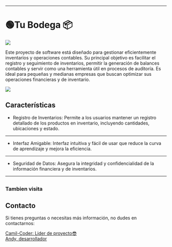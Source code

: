
------------


<h1> 🟢Tu Bodega  📦</h1>

<p>
		<img  src="https://i.imgur.com/KePtaHj.jpeg"   />
</p>
<p>
	Este proyecto de software está diseñado para gestionar eficientemente inventarios y operaciones contables. Su principal objetivo es facilitar el registro y seguimiento de inventarios, permitir la generación de balances contables y servir como una herramienta útil en procesos de auditoría. Es ideal para pequeñas y medianas empresas que buscan optimizar sus operaciones financieras y de inventario.
</p>
<p>
		<img  src="https://i.imgur.com/N6uZLTp.png"   />
</p>
<h2>Características</h2>

- Registro de Inventarios: Permite a los usuarios mantener un registro detallado de los productos en inventario, incluyendo cantidades, ubicaciones y estado.



------------


- Interfaz Amigable: Interfaz intuitiva y fácil de usar que reduce la curva de aprendizaje y mejora la eficiencia.


------------


- Seguridad de Datos: Asegura la integridad y confidencialidad de la información financiera y de inventarios.

------------
<h2></h2>
<h3>Tambien visita</h3>


<h2></h2>
<p><h2>Contacto</h2>Si tienes preguntas o necesitas más información, no dudes en contactarnos:</p>
<a href="https://github.com/Camil-Coder">Camil-Coder: Lider de proyecto😎</a><br>
<a href="https://github.com/Andy2691">Andy, desarrollador</a>
<h2></h2>
